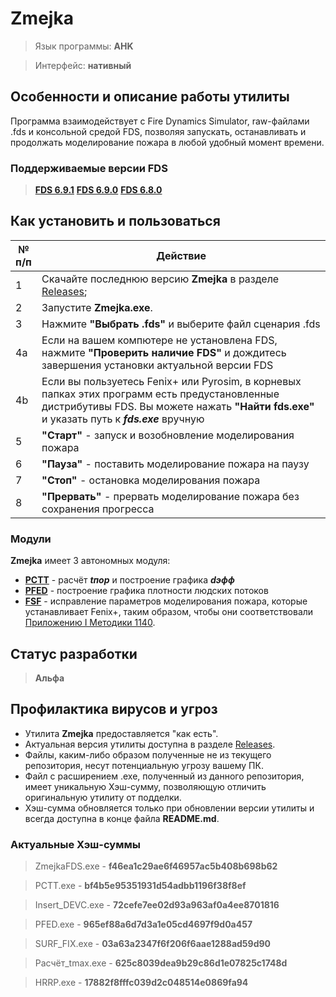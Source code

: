 # Zmejka

> Язык программы: **AHK**

> Интерфейс: **нативный**

## Особенности и описание работы утилиты
Программа взаимодействует с Fire Dynamics Simulator, raw-файлами .fds и консольной средой FDS, позволяя запускать, останавливать и продолжать моделирование пожара в любой удобный момент времени.

### Поддерживаемые версии FDS
> [**FDS 6.9.1**](https://github.com/firemodels/fds/releases/tag/FDS-6.9.1)
> [**FDS 6.9.0**](https://github.com/firemodels/fds/releases/tag/FDS-6.9.0)
> [**FDS 6.8.0**](https://github.com/firemodels/fds/releases/tag/FDS-6.8.0)

## Как установить и пользоваться
|	№ п/п	|	Действие	|
|---------|---------|
|	1	|	Скачайте последнюю версию **Zmejka** в разделе [Releases](https://github.com/firegoaway/Zmejka/releases);	|
|	2	|	Запустите **Zmejka.exe**.	|
|	3	|	Нажмите **"Выбрать .fds"** и выберите файл сценария .fds	|
|	4a	|	Если на вашем компютере не установлена FDS, нажмите **"Проверить наличие FDS"** и дождитесь завершения установки актуальной версии FDS	|
|	4b	|	Если вы пользуетесь Fenix+ или Pyrosim, в корневых папках этих программ есть предустановленные дистрибутивы FDS. Вы можете нажать **"Найти fds.exe"** и указать путь к ***fds.exe*** вручную	|
|	5	|	**"Старт"** - запуск и возобновление моделирования пожара	|
|	6	|	**"Пауза"** - поставить моделирование пожара на паузу	|
|	7	|	**"Стоп"** - остановка моделирования пожара	|
|	8	|	**"Прервать"** - прервать моделирование пожара без сохранения прогресса	|

### Модули
**Zmejka** имеет 3 автономных модуля:
- [**PCTT**](https://github.com/firegoaway/Plot_CSV_Time_Threshhold) - расчёт ***tпор*** и построение графика ***dэфф***
- [**PFED**](https://github.com/firegoaway/Plot_Fenix_Evac_Density) - построение графика плотности людских потоков
- [**FSF**](https://github.com/firegoaway/Fds_SURF_fix) - исправление параметров моделирования пожара, которые устанавливает Fenix+, таким образом, чтобы они соответствовали [Приложению I Методики 1140](https://ivo.garant.ru/#/document/406577165/paragraph/185/doclist/198/1/0/0/методика%201140:0).

## Статус разработки
> **Альфа**

## Профилактика вирусов и угроз
- Утилита **Zmejka** предоставляется "как есть".
- Актуальная версия утилиты доступна в разделе [Releases](https://github.com/firegoaway/Zmejka/releases).
- Файлы, каким-либо образом полученные не из текущего репозитория, несут потенциальную угрозу вашему ПК.
- Файл с расширением .exe, полученный из данного репозитория, имеет уникальную Хэш-сумму, позволяющую отличить оригинальную утилиту от подделки.
- Хэш-сумма обновляется только при обновлении версии утилиты и всегда доступна в конце файла **README.md**.

### Актуальные Хэш-суммы
> ZmejkaFDS.exe - **f46ea1c29ae6f46957ac5b408b698b62**

> PCTT.exe - **bf4b5e95351931d54adbb1196f38f8ef**

> Insert_DEVC.exe - **72cefe7ee02d93a963af0a4ee8701816**

> PFED.exe - **965ef88a6d7d3a1e05cd4697f9d0a457**

> SURF_FIX.exe - **03a63a2347f6f206f6aae1288ad59d90**

> Расчёт_tmax.exe - **625c8039dea9b29c86d1e07825c1748d**

> HRRP.exe - **17882f8fffc039d2c048514e0869fa94**
